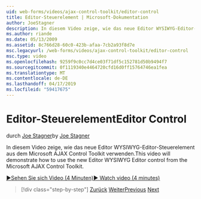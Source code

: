 ```yaml
---
uid: web-forms/videos/ajax-control-toolkit/editor-control
title: Editor-Steuerelement | Microsoft-Dokumentation
author: JoeStagner
description: In diesem Video zeige, wie das neue Editor WYSIWYG-Editor-Steuerelement aus dem Microsoft AJAX Control Toolkit verwenden.
ms.author: riande
ms.date: 05/13/2009
ms.assetid: 8c766d28-60c0-423b-afaa-7cb2a93f8d7e
msc.legacyurl: /web-forms/videos/ajax-control-toolkit/editor-control
msc.type: video
ms.openlocfilehash: 9259f9c0cc7d4ce03f71df5c152781d50b9494f7
ms.sourcegitcommit: 0f1119340e4464720cfd16d0ff15764746ea1fea
ms.translationtype: MT
ms.contentlocale: de-DE
ms.lasthandoff: 04/17/2019
ms.locfileid: "59417675"
---
```

# <a name="editor-control"></a><span data-ttu-id="e29ea-103">Editor-Steuerelement</span><span class="sxs-lookup"><span data-stu-id="e29ea-103">Editor Control</span></span>

<span data-ttu-id="e29ea-104">durch [Joe Stagner](https://github.com/JoeStagner)</span><span class="sxs-lookup"><span data-stu-id="e29ea-104">by [Joe Stagner](https://github.com/JoeStagner)</span></span>

<span data-ttu-id="e29ea-105">In diesem Video zeige, wie das neue Editor WYSIWYG-Editor-Steuerelement aus dem Microsoft AJAX Control Toolkit verwenden.</span><span class="sxs-lookup"><span data-stu-id="e29ea-105">This video will demonstrate how to use the new Editor WYSIWYG Editor control from the Microsoft AJAX Control Toolkit.</span></span>

[<span data-ttu-id="e29ea-106">&#9654;Sehen Sie sich Video (4 Minuten)</span><span class="sxs-lookup"><span data-stu-id="e29ea-106">&#9654; Watch video (4 minutes)</span></span>](https://channel9.msdn.com/Blogs/ASP-NET-Site-Videos/editor-control)

> [!div class="step-by-step"]
> <span data-ttu-id="e29ea-107">[Zurück](combo-box.md)
> [Weiter](editor-control-custom.md)</span><span class="sxs-lookup"><span data-stu-id="e29ea-107">[Previous](combo-box.md)
[Next](editor-control-custom.md)</span></span>
